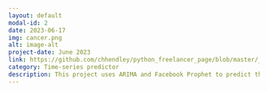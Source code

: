 ```yaml
---
layout: default
modal-id: 2
date: 2023-06-17
img: cancer.png
alt: image-alt
project-date: June 2023
link: https://github.com/chhendley/python_freelancer_page/blob/master/_posts/2023-06-18-cancer-predictor.markdown
category: Time-series predictor
description: This project uses ARIMA and Facebook Prophet to predict the number of new cancer diagnoses in the US over 4 years. Training data was pulled from the CDC.
---
```

